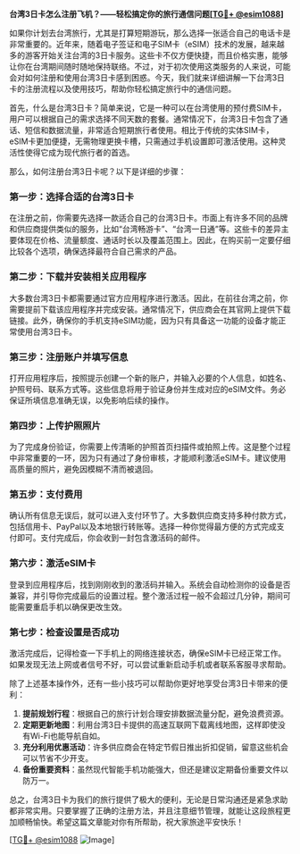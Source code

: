 **台湾3日卡怎么注册飞机？——轻松搞定你的旅行通信问题[[TG💪+ @esim1088](https://t.me/s/esim1088)]**

如果你计划去台湾旅行，尤其是打算短期游玩，那么选择一张适合自己的电话卡是非常重要的。近年来，随着电子签证和电子SIM卡（eSIM）技术的发展，越来越多的游客开始关注台湾的3日卡服务。这些卡不仅方便快捷，而且价格实惠，能够让你在台湾期间随时随地保持联络。不过，对于初次使用这类服务的人来说，可能会对如何注册和使用台湾3日卡感到困惑。今天，我们就来详细讲解一下台湾3日卡的注册流程以及使用技巧，帮助你轻松搞定旅行中的通信问题。

首先，什么是台湾3日卡？简单来说，它是一种可以在台湾使用的预付费SIM卡，用户可以根据自己的需求选择不同天数的套餐。通常情况下，台湾3日卡包含了通话、短信和数据流量，非常适合短期旅行者使用。相比于传统的实体SIM卡，eSIM卡更加便捷，无需物理更换卡槽，只需通过手机设置即可激活使用。这种灵活性使得它成为现代旅行者的首选。

那么，如何注册台湾3日卡呢？以下是详细的步骤：

### 第一步：选择合适的台湾3日卡
在注册之前，你需要先选择一款适合自己的台湾3日卡。市面上有许多不同的品牌和供应商提供类似的服务，比如“台湾畅游卡”、“台湾一日通”等。这些卡的差异主要体现在价格、流量额度、通话时长以及覆盖范围上。因此，在购买前一定要仔细比较各个选项，确保选择最符合自己需求的产品。

### 第二步：下载并安装相关应用程序
大多数台湾3日卡都需要通过官方应用程序进行激活。因此，在前往台湾之前，你需要提前下载该应用程序并完成安装。通常情况下，供应商会在其官网上提供下载链接。此外，确保你的手机支持eSIM功能，因为只有具备这一功能的设备才能正常使用台湾3日卡。

### 第三步：注册账户并填写信息
打开应用程序后，按照提示创建一个新的账户，并输入必要的个人信息，如姓名、护照号码、联系方式等。这些信息将用于验证身份并生成对应的eSIM文件。务必保证所填信息准确无误，以免影响后续的操作。

### 第四步：上传护照照片
为了完成身份验证，你需要上传清晰的护照首页扫描件或拍照上传。这是整个过程中非常重要的一环，因为只有通过了身份审核，才能顺利激活eSIM卡。建议使用高质量的照片，避免因模糊不清而被退回。

### 第五步：支付费用
确认所有信息无误后，就可以进入支付环节了。大多数供应商支持多种付款方式，包括信用卡、PayPal以及本地银行转账等。选择一种你觉得最方便的方式完成支付即可。支付完成后，你会收到一封包含激活码的邮件。

### 第六步：激活eSIM卡
登录到应用程序后，找到刚刚收到的激活码并输入。系统会自动检测你的设备是否兼容，并引导你完成最后的设置过程。整个激活过程一般不会超过几分钟，期间可能需要重启手机以确保更改生效。

### 第七步：检查设置是否成功
激活完成后，记得检查一下手机上的网络连接状态，确保eSIM卡已经正常工作。如果发现无法上网或者信号不好，可以尝试重新启动手机或者联系客服寻求帮助。

除了上述基本操作外，还有一些小技巧可以帮助你更好地享受台湾3日卡带来的便利：

1. **提前规划行程**：根据自己的旅行计划合理安排数据流量分配，避免浪费资源。
2. **定期更新地图**：利用台湾3日卡提供的高速互联网下载离线地图，这样即使没有Wi-Fi也能导航自如。
3. **充分利用优惠活动**：许多供应商会在特定节假日推出折扣促销，留意这些机会可以节省不少开支。
4. **备份重要资料**：虽然现代智能手机功能强大，但还是建议定期备份重要文件以防万一。

总之，台湾3日卡为我们的旅行提供了极大的便利，无论是日常沟通还是紧急求助都非常实用。只要掌握了正确的注册方法，并且注意细节管理，就能让这段旅程更加顺畅愉快。希望这篇文章能对你有所帮助，祝大家旅途平安快乐！

[[TG💪+ @esim1088](https://t.me/s/esim1088) ![Image](https://i.postimg.cc/4NQfJmqS/Snipaste-2025-05-13-00-14-12.png)]